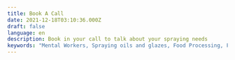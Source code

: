 ```yaml
---
title: Book A Call
date: 2021-12-18T03:10:36.000Z
draft: false
language: en
description: Book in your call to talk about your spraying needs
keywords: "Mental Workers, Spraying oils and glazes, Food Processing, Food Production, Book a call, Book free consultation, Precision Spraying"
---
```



<!-- @format -->
<!-- Calendly inline widget begin -->
<!-- Calendly inline widget begin -->
<div class="calendly-inline-widget" data-url="https://calendly.com/saturnspraying/30min" style="min-width:320px;height:930px;"></div>
<script type="text/javascript" src="https://assets.calendly.com/assets/external/widget.js" async></script>
<!-- Calendly inline widget end -->
<!-- Calendly inline widget end -->